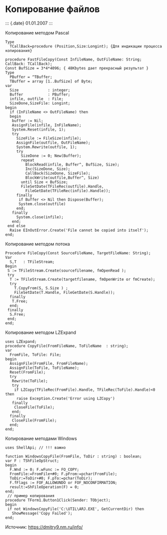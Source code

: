 Копирование файлов
==================

::: {.date}
01.01.2007
:::

Копирование методом Pascal

    Type
      TCallBack=procedure (Position,Size:Longint); {Для индикации процесса копирования}
     
    procedure FastFileCopy(Const InfileName, OutFileName: String; CallBack: TCallBack);
    Const BufSize = 3*4*4096; { 48Kbytes дает прекрасный результат }
    Type
      PBuffer = ^TBuffer;
      TBuffer = array [1..BufSize] of Byte;
    var
      Size             : integer;
      Buffer           : PBuffer;
      infile, outfile  : File;
      SizeDone,SizeFile: Longint;
    begin
      if (InFileName <> OutFileName) then
      begin
       buffer := Nil;
       AssignFile(infile, InFileName);
       System.Reset(infile, 1);
       try
         SizeFile := FileSize(infile);
         AssignFile(outfile, OutFileName);
         System.Rewrite(outfile, 1);
         try
           SizeDone := 0; New(Buffer);
           repeat
             BlockRead(infile, Buffer^, BufSize, Size);
             Inc(SizeDone, Size);
             CallBack(SizeDone, SizeFile);
             BlockWrite(outfile,Buffer^, Size)
           until Size < BufSize;
           FileSetDate(TFileRec(outfile).Handle,
             FileGetDate(TFileRec(infile).Handle));
         finally
          if Buffer <> Nil then Dispose(Buffer);
          System.close(outfile)
         end;
       finally
         System.close(infile);
       end;
     end else
      Raise EInOutError.Create('File cannot be copied into itself');
    end;

Копирование методом потока

    Procedure FileCopy(Const SourceFileName, TargetFileName: String);
    Var
      S,T   : TFileStream;
    Begin
     S := TFileStream.Create(sourcefilename, fmOpenRead );
     try
      T := TFileStream.Create(targetfilename, fmOpenWrite or fmCreate);
      try
        T.CopyFrom(S, S.Size ) ;
        FileSetDate(T.Handle, FileGetDate(S.Handle));
      finally
       T.Free;
      end;
     finally
      S.Free;
     end;
    end;

Копирование методом LZExpand

    uses LZExpand;
    procedure CopyFile(FromFileName, ToFileName  : string);
    var
      FromFile, ToFile: File;
    begin
      AssignFile(FromFile, FromFileName);
      AssignFile(ToFile, ToFileName);
      Reset(FromFile);
      try
       Rewrite(ToFile);
       try
        if LZCopy(TFileRec(FromFile).Handle, TFileRec(ToFile).Handle)<0 then
         raise Exception.Create('Error using LZCopy')
       finally
        CloseFile(ToFile);
       end;
      finally
       CloseFile(FromFile);
      end;
    end;

Копирование методами Windows

    uses ShellApi; // !!! важно
     
    function WindowsCopyFile(FromFile, ToDir : string) : boolean;
    var F : TShFileOpStruct;
    begin
      F.Wnd := 0; F.wFunc := FO_COPY;
      FromFile:=FromFile+#0; F.pFrom:=pchar(FromFile);
      ToDir:=ToDir+#0; F.pTo:=pchar(ToDir);
      F.fFlags := FOF_ALLOWUNDO or FOF_NOCONFIRMATION;
      result:=ShFileOperation(F) = 0;
    end;
     // пример копирования
    procedure TForm1.Button1Click(Sender: TObject);
    begin
     if not WindowsCopyFile('C:\UTIL\ARJ.EXE', GetCurrentDir) then
       ShowMessage('Copy Failed');
    end;

Источник: <https://dmitry9.nm.ru/info/>
